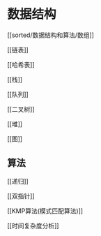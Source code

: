 # 数据结构

[[sorted/数据结构和算法/数组]]

[[链表]]

[[哈希表]]

[[栈]]

[[队列]]

[[二叉树]]

[[堆]]

[[图]]
## 算法

[[递归]]

[[双指针]]

[[KMP算法(模式匹配算法)]]

[[时间复杂度分析]]